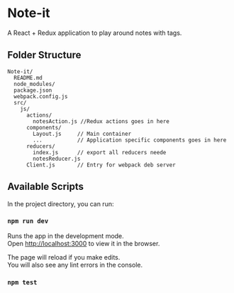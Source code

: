 # Note-it
A React + Redux application to play around notes with tags.

## Folder Structure

```
Note-it/
  README.md
  node_modules/
  package.json
  webpack.config.js
  src/
    js/
      actions/
        notesAction.js //Redux actions goes in here
      components/
        Layout.js     // Main container
        ...           // Application specific components goes in here
      reducers/
        index.js      // export all reducers neede
        notesReducer.js
      Client.js       // Entry for webpack deb server
```

## Available Scripts

In the project directory, you can run:

### `npm run dev`

Runs the app in the development mode.<br>
Open [http://localhost:3000](http://localhost:3000) to view it in the browser.

The page will reload if you make edits.<br>
You will also see any lint errors in the console.

### `npm test`

